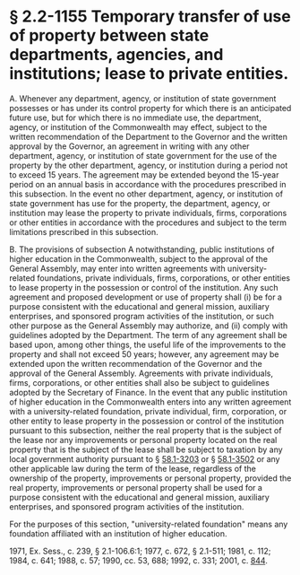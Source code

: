 # § 2.2-1155 Temporary transfer of use of property between state departments, agencies, and institutions; lease to private entities.

<p>A. Whenever any department, agency, or institution of state government possesses or has under its control property for which there is an anticipated future use, but for which there is no immediate use, the department, agency, or institution of the Commonwealth may effect, subject to the written recommendation of the Department to the Governor and the written approval by the Governor, an agreement in writing with any other department, agency, or institution of state government for the use of the property by the other department, agency, or institution during a period not to exceed 15 years. The agreement may be extended beyond the 15-year period on an annual basis in accordance with the procedures prescribed in this subsection. In the event no other department, agency, or institution of state government has use for the property, the department, agency, or institution may lease the property to private individuals, firms, corporations or other entities in accordance with the procedures and subject to the term limitations prescribed in this subsection.</p><p>B. The provisions of subsection A notwithstanding, public institutions of higher education in the Commonwealth, subject to the approval of the General Assembly, may enter into written agreements with university-related foundations, private individuals, firms, corporations, or other entities to lease property in the possession or control of the institution. Any such agreement and proposed development or use of property shall (i) be for a purpose consistent with the educational and general mission, auxiliary enterprises, and sponsored program activities of the institution, or such other purpose as the General Assembly may authorize, and (ii) comply with guidelines adopted by the Department. The term of any agreement shall be based upon, among other things, the useful life of the improvements to the property and shall not exceed 50 years; however, any agreement may be extended upon the written recommendation of the Governor and the approval of the General Assembly. Agreements with private individuals, firms, corporations, or other entities shall also be subject to guidelines adopted by the Secretary of Finance. In the event that any public institution of higher education in the Commonwealth enters into any written agreement with a university-related foundation, private individual, firm, corporation, or other entity to lease property in the possession or control of the institution pursuant to this subsection, neither the real property that is the subject of the lease nor any improvements or personal property located on the real property that is the subject of the lease shall be subject to taxation by any local government authority pursuant to § <a href='http://law.lis.virginia.gov/vacode/58.1-3203/'>58.1-3203</a> or § <a href='http://law.lis.virginia.gov/vacode/58.1-3502/'>58.1-3502</a> or any other applicable law during the term of the lease, regardless of the ownership of the property, improvements or personal property, provided the real property, improvements or personal property shall be used for a purpose consistent with the educational and general mission, auxiliary enterprises, and sponsored program activities of the institution.</p><p>For the purposes of this section, "university-related foundation" means any foundation affiliated with an institution of higher education.</p><p>1971, Ex. Sess., c. 239, § 2.1-106.6:1; 1977, c. 672, § 2.1-511; 1981, c. 112; 1984, c. 641; 1988, c. 57; 1990, cc. 53, 688; 1992, c. 331; 2001, c. <a href='http://lis.virginia.gov/cgi-bin/legp604.exe?011+ful+CHAP0844'>844</a>.</p>